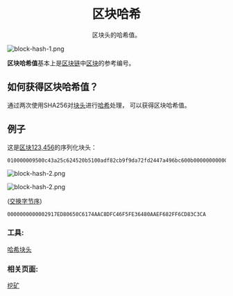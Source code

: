 # <center>区块哈希</center>
<center>区块头的哈希值。</center>

![block-hash-1.png](img/block-hash-1%20(1).png)

**区块哈希值**基本上是[区块链](../../../Beginners/How%20Bitcoin%20Works/2.Mining/1.Blockchain/Blockchain.md)中[区块](../../../Beginners/How%20Bitcoin%20Works/2.Mining/2.Blocks/Blocks.md)的参考编号。

## 如何获得区块哈希值？
通过两次使用SHA256对[块头](../block-header/block-header.md)进行[哈希](../../Other/Hash%20Function/Hash%20Function.md)处理， 可以获得区块哈希值。

## 例子

这是[区块123,456](https://learnmeabitcoin.com/explorer/block/0000000000002917ED80650C6174AAC8DFC46F5FE36480AAEF682FF6CD83C3CA)的序列化块头：
```
010000009500c43a25c624520b5100adf82cb9f9da72fd2447a496bc600b0000000000006cd862370395dedf1da2841ccda0fc489e3039de5f1ccddef0e834991a65600ea6c8cb4db3936a1ae3143991
```
![block-hash-2.png](img/block-hash-2.svg)

![block-hash-2.png](img/block-hash-2.svg)

([交换字节序](https://learnmeabitcoin.com/tools/swapendian))
```
0000000000002917ED80650C6174AAC8DFC46F5FE36480AAEF682FF6CD83C3CA
```

### 工具:
[哈希块头](https://learnmeabitcoin.com/tools/hashblockheader)

### 相关页面:
[挖矿](../../Mining/Mining.md)